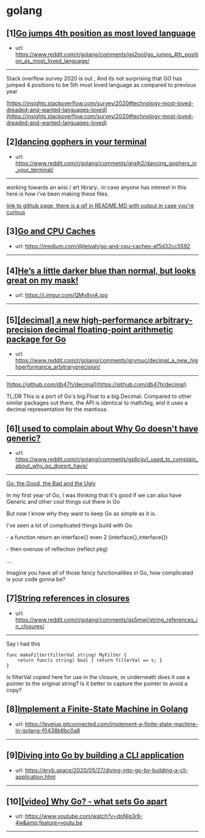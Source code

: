 # golang
## [1][Go jumps 4th position as most loved language](https://www.reddit.com/r/golang/comments/gs2ool/go_jumps_4th_position_as_most_loved_language/)
- url: https://www.reddit.com/r/golang/comments/gs2ool/go_jumps_4th_position_as_most_loved_language/
---
Stack overflow survey 2020 is out , And its not surprising that GO has jumped 4 positions to be 5th most loved language as compared to previous year

[https://insights.stackoverflow.com/survey/2020#technology-most-loved-dreaded-and-wanted-languages-loved](https://insights.stackoverflow.com/survey/2020#technology-most-loved-dreaded-and-wanted-languages-loved)
## [2][dancing gophers in your terminal](https://www.reddit.com/r/golang/comments/grqjh2/dancing_gophers_in_your_terminal/)
- url: https://www.reddit.com/r/golang/comments/grqjh2/dancing_gophers_in_your_terminal/
---
working towards an ansi / art library.. in case anyone has interest in this here is how i've been making these files.

[link to github page, there is a gif in README.MD with output in case you're curious](https://github.com/80at8/gopherdance/)
## [3][Go and CPU Caches](https://www.reddit.com/r/golang/comments/grqyw1/go_and_cpu_caches/)
- url: https://medium.com/@teivah/go-and-cpu-caches-af5d32cc5592
---

## [4][He’s a little darker blue than normal, but looks great on my mask!](https://www.reddit.com/r/golang/comments/grslua/hes_a_little_darker_blue_than_normal_but_looks/)
- url: https://i.imgur.com/QMv8yrA.jpg
---

## [5][[decimal] a new high-performance arbitrary-precision decimal floating-point arithmetic package for Go](https://www.reddit.com/r/golang/comments/grvmuc/decimal_a_new_highperformance_arbitraryprecision/)
- url: https://www.reddit.com/r/golang/comments/grvmuc/decimal_a_new_highperformance_arbitraryprecision/
---
[https://github.com/db47h/decimal](https://github.com/db47h/decimal)

TL;DR This is a port of Go's big.Float to a big.Decimal. Compared to other similar packages out there, the API is identical to math/big, and it uses a decimal representation for the mantissa.
## [6][I used to complain about Why Go doesn't have generic?](https://www.reddit.com/r/golang/comments/gs6cjp/i_used_to_complain_about_why_go_doesnt_have/)
- url: https://www.reddit.com/r/golang/comments/gs6cjp/i_used_to_complain_about_why_go_doesnt_have/
---
[Go: the Good, the Bad and the Ugly](https://bluxte.net/musings/2018/04/10/go-good-bad-ugly)

In my first year of Go, I was thinking that it's good if we can also have Generic and other cool things out there in Go

But now I know why they want to keep Go as simple as it is.

I've seen a lot of complicated things build with Go

\- a function return an interface{} even 2 (interface{},interface{})

\- then overuse of reflection (reflect pkg)

....

Imagine you have all of those fancy functionalities in Go, how complicated is your code gonna be?
## [7][String references in closures](https://www.reddit.com/r/golang/comments/gs5mwj/string_references_in_closures/)
- url: https://www.reddit.com/r/golang/comments/gs5mwj/string_references_in_closures/
---
Say I had this

    func makeFilter(filterVal string) MyFilter {
        return func(s string) bool { return filterVal == s; }
    }

Is filterVal copied here for use in the closure, or underneath does it use a pointer to the original string? Is it better to capture the pointer to avoid a copy?
## [8][Implement a Finite-State Machine in Golang](https://www.reddit.com/r/golang/comments/grwngh/implement_a_finitestate_machine_in_golang/)
- url: https://levelup.gitconnected.com/implement-a-finite-state-machine-in-golang-f0438b6bc0a8
---

## [9][Diving into Go by building a CLI application](https://www.reddit.com/r/golang/comments/grgvlu/diving_into_go_by_building_a_cli_application/)
- url: https://eryb.space/2020/05/27/diving-into-go-by-building-a-cli-application.html
---

## [10][[video] Why Go? - what sets Go apart](https://www.reddit.com/r/golang/comments/gs40k1/video_why_go_what_sets_go_apart/)
- url: https://www.youtube.com/watch?v=doNlg3r6-4w&amp;feature=youtu.be
---

